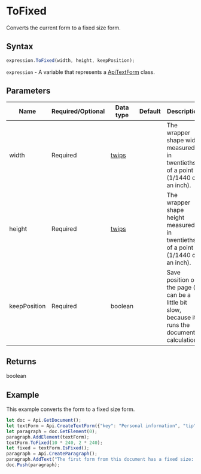 # ToFixed

Converts the current form to a fixed size form.

## Syntax

```javascript
expression.ToFixed(width, height, keepPosition);
```

`expression` - A variable that represents a [ApiTextForm](../ApiTextForm.md) class.

## Parameters

| **Name** | **Required/Optional** | **Data type** | **Default** | **Description** |
| ------------- | ------------- | ------------- | ------------- | ------------- |
| width | Required | [twips](../../Enumeration/twips.md) |  | The wrapper shape width measured in twentieths of a point (1/1440 of an inch). |
| height | Required | [twips](../../Enumeration/twips.md) |  | The wrapper shape height measured in twentieths of a point (1/1440 of an inch). |
| keepPosition | Required | boolean |  | Save position on the page (it can be a little bit slow, because it runs the document calculation). |

## Returns

boolean

## Example

This example converts the form to a fixed size form.

```javascript editor-docx
let doc = Api.GetDocument();
let textForm = Api.CreateTextForm({"key": "Personal information", "tip": "Enter your first name", "required": true, "placeholder": "First name", "comb": true, "maxCharacters": 10, "cellWidth": 3, "multiLine": false, "autoFit": false});
let paragraph = doc.GetElement(0);
paragraph.AddElement(textForm);
textForm.ToFixed(10 * 240, 2 * 240);
let fixed = textForm.IsFixed();
paragraph = Api.CreateParagraph();
paragraph.AddText("The first form from this document has a fixed size: " + fixed);
doc.Push(paragraph);
```
